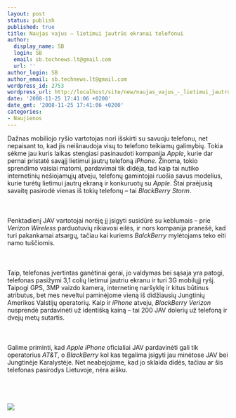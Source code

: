 ```yaml
---
layout: post
status: publish
published: true
title: Naujas vajus – lietimui jautrūs ekranai telefonui
author:
  display_name: SB
  login: SB
  email: sb.technews.lt@gmail.com
  url: ''
author_login: SB
author_email: sb.technews.lt@gmail.com
wordpress_id: 2753
wordpress_url: http://localhost/site/new/naujas_vajus_-_lietimui_jautrus_ekranai_telefonui/
date: '2008-11-25 17:41:06 +0200'
date_gmt: '2008-11-25 17:41:06 +0200'
categories:
- Naujienos
---
```

<p>Dažnas mobiliojo ryšio vartotojas nori išskirti su savuoju telefonu, net nepaisant to, kad jis neišnaudoja visų to telefono teikiamų galimybių. Tokia sėkme jau kuris laikas stengiasi pasinaudoti kompanija <i>Apple</i>, kurie dar pernai pristatė savąjį lietimui jautrų telefoną <i>iPhone</i>. Žinoma, tokio sprendimo vaisiai matomi, pardavimai tik didėja, tad kaip tai nutiko internetinių nešiojamųjų atveju, telefonų gamintojai ruošia savus modelius, kurie turėtų lietimui jautrų ekraną ir konkuruotų su <i>Apple</i>. Štai praėjusią savaitę pasirodė vienas iš tokių telefonų – tai <i>BlackBerry Storm</i>.<br />
<br><br />
<br>Penktadienį JAV vartotojai norėję jį įsigyti susidūrė su keblumais – prie <i>Verizon Wireless</i> parduotuvių rikiavosi eilės, ir nors kompanija pranešė, kad turi pakankamai atsargų, tačiau kai kuriems <i>BalckBerry</i> mylėtojams teko eiti namo tuščiomis.<br />
<br><br />
<br>Taip, telefonas įvertintas ganėtinai gerai, jo valdymas bei sąsaja yra patogi, telefonas pasižymi 3,1 colių lietimui jautriu ekranu ir turi 3G mobilųjį ryšį. Taipogi GPS, 3MP vaizdo kamerą, internetinę naršyklę ir kitus būtinus atributus, bet mes neveltui paminėjome vieną iš didžiausių Jungtinių Amerikos Valstijų operatorių. Kaip ir <i>iPhone</i> atveju, <i>BlackBerry</i> <i>Verizon</i> nusprendė pardavinėti už identišką kainą – tai 200 JAV dolerių už telefoną ir dvejų metų sutartis.<br />
<br><br />
<br>Galime priminti, kad <i>Apple iPhone</i> oficialiai JAV pardavinėti gali tik operatorius <i>AT&amp;T</i>, o <i>BlackBerry</i> kol kas tegalima įsigyti jau minėtose JAV bei Jungtinėje Karalystėje. Net neabejojame, kad jo sklaida didės, tačiau ar šis telefonas pasirodys Lietuvoje, nėra aišku.<br />
<br><br />
<br><br><img src="http://features.csmonitor.com/innovation/wp-content/assets/6/524/picture1.jpg"><br><br />
<br><br />
<br><br />
<br></p>

